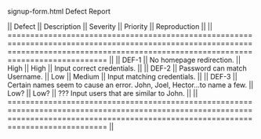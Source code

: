 signup-form.html Defect Report

|| Defect || Description                                                                                               || Severity || Priority || Reproduction                              ||
|| ======================================================================================================================================================================================== ||
|| DEF-1  || No homepage redirection.                                                                                  || High     || High     || Input correct credentials.                ||
|| DEF-2  || Password can match Username.                                                                              || Low      || Medium   || Input matching credentials.               ||
|| DEF-3  || Certain names seem to cause an error. John, Joel, Hector...to name a few.                                 || Low?     || Low?     || ??? Input users that are similar to John. ||
|| ======================================================================================================================================================================================== ||